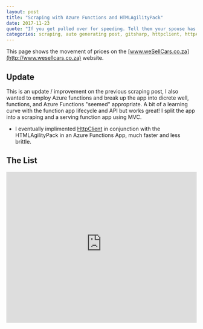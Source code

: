 ```yaml
---
layout: post 
title: "Scraping with Azure Functions and HTMLAgilityPack" 
date: 2017-11-23
quote: "If you get pulled over for speeding. Tell them your spouse has diarrhoea. — Phil Dunphy [Phil’s - osophy]"
categories: scraping, auto generating post, gitsharp, httpclient, httpAgilityPack, azure functions
---
```

This page shows the movement of prices on the [www.weSellCars.co.za](http://www.wesellcars.co.za) website.

## Update

This is an update / improvement on the previous scraping post, I also wanted to employ Azure functions and break up the app into dicrete well, functions, and Azure Functions "seemed" appropriate. A bit of a learning curve with the function app lifecycle and API but works great! I split the app into a scraping and a serving function app using MVC.

* I eventually implimented [HttpClient](https://msdn.microsoft.com/en-us/library/system.net.http.httpclient(v=vs.118).aspx) in conjunction with the HTMLAgilityPack in an Azure Functions App, much faster and less brittle.


<script>
  function resizeIframe(obj) {
    obj.style.height = obj.contentWindow.document.body.scrollHeight + 'px';
  }
</script>
## The List
<iframe frameborder="0" onload="resizeIframe(this)" 
style="max-width: 100%; width: 100% ;border-width: 0px; height: 400px; vertical-align: middle;"	src="https://exposewesellcars.azurewebsites.net/api/ExposeHtml?code=Pb38/cyv8YxMMFR4VMKOcyHdun8gK7MafQq3lGQWppO9zkNTJv8/xA=="><base target="_parent">
</iframe>

	